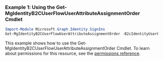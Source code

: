 ### Example 1: Using the Get-MgIdentityB2CUserFlowUserAttributeAssignmentOrder Cmdlet
```powershell
Import-Module Microsoft.Graph.Identity.SignIns
Get-MgIdentityB2CUserFlowUserAttributeAssignmentOrder -B2cIdentityUserFlowId $b2cIdentityUserFlowId
```
This example shows how to use the Get-MgIdentityB2CUserFlowUserAttributeAssignmentOrder Cmdlet.
To learn about permissions for this resource, see the [permissions reference](/graph/permissions-reference).
